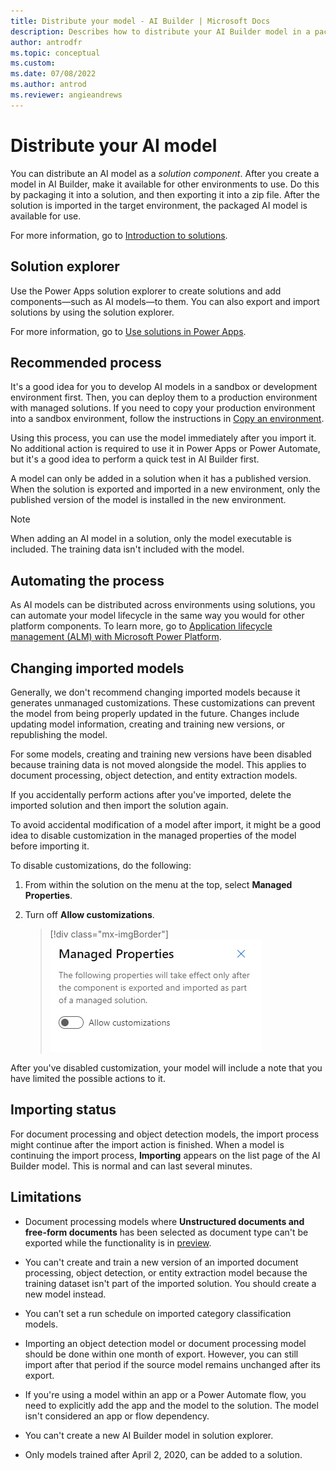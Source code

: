 ```yaml
---
title: Distribute your model - AI Builder | Microsoft Docs
description: Describes how to distribute your AI Builder model in a packaged solution.
author: antrodfr
ms.topic: conceptual
ms.custom: 
ms.date: 07/08/2022
ms.author: antrod
ms.reviewer: angieandrews
---
```


# Distribute your AI model

You can distribute an AI model as a *solution component*. After you create a model in AI Builder, make it available for other environments to use. Do this by packaging it into a solution, and then exporting it into a zip file. After the solution is imported in the target environment, the packaged AI model is available for use.

For more information, go to [Introduction to solutions](/powerapps/developer/common-data-service/introduction-solutions).

## Solution explorer

Use the Power Apps solution explorer to create solutions and add components&mdash;such as AI models&mdash;to them. You can also export and import solutions by using the solution explorer.

For more information, go to [Use solutions in Power Apps](/powerapps/maker/common-data-service/use-solution-explorer).

## Recommended process

It's a good idea for you to develop AI models in a sandbox or development environment first. Then, you can deploy them to a production environment with managed solutions. If you need to copy your production environment into a sandbox environment, follow the instructions in [Copy an environment](/power-platform/admin/copy-environment).

Using this process, you can use the model immediately after you import it. No additional action is required to use it in Power Apps or Power Automate, but it's a good idea to perform a quick test in AI Builder first.

A model can only be added in a solution when it has a published version. When the solution is exported and imported in a new environment, only the published version of the model is installed in the new environment.

> [!NOTE]
> When adding an AI model in a solution, only the model executable is included. The training data isn't included with the model.

## Automating the process

As AI models can be distributed across environments using solutions, you can automate your model lifecycle in the same way you would for other platform components. To learn more, go to
 [Application lifecycle management (ALM) with Microsoft Power Platform](/power-platform/alm).

## Changing imported models
Generally, we don't recommend changing imported models because it generates unmanaged customizations. These customizations can prevent the model from being properly updated in the future. Changes include updating model information, creating and training new versions, or republishing the model.

For some models, creating and training new versions have been disabled because training data is not moved alongside the model. This applies to document processing, object detection, and entity extraction models.

If you accidentally perform actions after you've imported, delete the imported solution and then import the solution again.

To avoid accidental modification of a model after import, it might be a good idea to disable customization in the managed properties of the model before importing it.

To disable customizations, do the following:

1. From within the solution on the menu at the top, select **Managed Properties**.

1. Turn off **Allow customizations**.

    > [!div class="mx-imgBorder"]
    > ![Screenshot of the managed properties.](media/ai-builder-managed-properties.png "Managed properties")

After you've disabled customization, your model will include a note that you have limited the possible actions to it.

## Importing status
For document processing and object detection models, the import process might continue after the import action is finished. When a model is continuing the import process, **Importing** appears on the list page of the AI Builder model. This is normal and can last several minutes.

## Limitations

- Document processing models where **Unstructured documents and free-form documents** has been selected as document type can't be exported while the functionality is in [preview](overview.md).

- You can't create and train a new version of an imported document processing, object detection, or entity extraction model because the training dataset isn't part of the imported solution. You should create a new model instead.

- You can’t set a run schedule on imported category classification models.

- Importing an object detection model or document processing model should be done within one month of export. However, you can still import after that period if the source model remains unchanged after its export.

- If you're using a model within an app or a Power Automate flow, you need to explicitly add the app and the model to the solution. The model isn't considered an app or flow dependency.

- You can't create a new AI Builder model in solution explorer.

- Only models trained after April 2, 2020, can be added to a solution.
